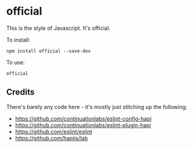 # official

This is the style of Javascript. It's official.

To install:
```
npm install official --save-dev
```

To use:
```
official
```

## Credits ##

There's barely any code here - it's mostly just stitching up the following:

* https://github.com/continuationlabs/eslint-config-hapi
* https://github.com/continuationlabs/eslint-plugin-hapi
* https://github.com/eslint/eslint
* https://github.com/hapijs/lab
